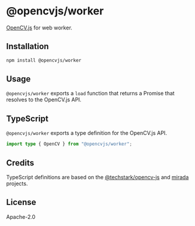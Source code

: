 # @opencvjs/worker

[OpenCV.js](https://docs.opencv.org/4.x/d0/d84/tutorial_js_usage.html) for web worker.

## Installation

```bash
npm install @opencvjs/worker
```

## Usage

`@opencvjs/worker` exports a `load` function that returns a Promise that resolves to the OpenCV.js API.

## TypeScript

`@opencvjs/worker` exports a type definition for the OpenCV.js API.

```ts
import type { OpenCV } from "@opencvjs/worker";
```

## Credits

TypeScript definitions are based on the [@techstark/opencv-js](https://github.com/TechStark/opencv-js) and [mirada](https://github.com/cancerberoSgx/mirada) projects.

## License

Apache-2.0
